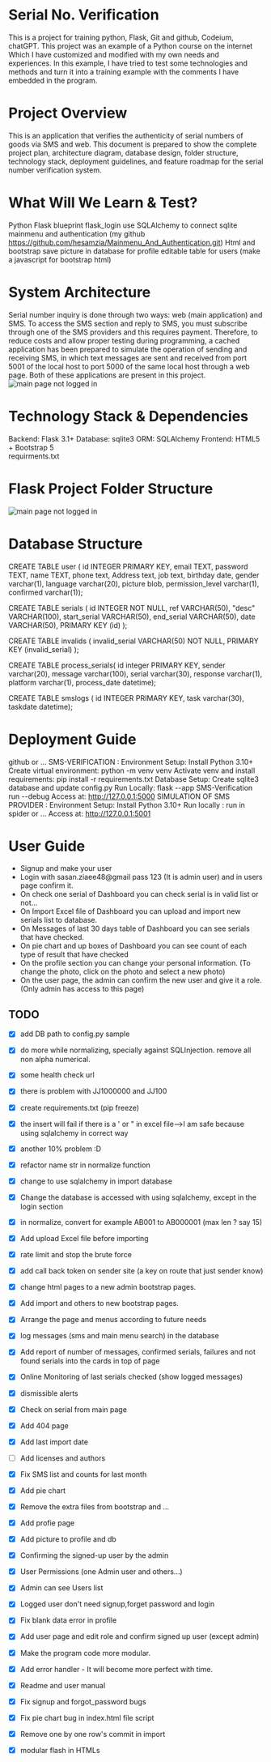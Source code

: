 # Serial No. Verification                                                                
This is a project for training python, Flask, Git and github, Codeium, chatGPT.
This project was an example of a Python course on the internet Which I have customized and modified with my own needs and experiences.
In this example, I have tried to test some technologies and methods and turn it into a training example with the comments I have embedded in the program.

# Project Overview  
This is an application that verifies the authenticity of serial numbers of goods via SMS and web. This document is prepared to show the complete project plan, architecture diagram, database design, folder structure, technology stack, deployment guidelines, and feature roadmap for the serial number verification system.

# What Will We Learn & Test?
Python
Flask 
blueprint
flask_login
use SQLAlchemy to connect sqlite
mainmenu and authentication (my github https://github.com/hesamzia/Mainmenu_And_Authentication.git)
Html and bootstrap
save picture in database for profile
editable table for users (make a javascript for bootstrap html)

# System Architecture
Serial number inquiry is done through two ways: web (main application) and SMS. To access the SMS section and reply to SMS, you must subscribe through one of the SMS providers and this requires payment. Therefore, to reduce costs and allow proper testing during programming, a cached application has been prepared to simulate the operation of sending and receiving SMS, in which text messages are sent and received from port 5001 of the local host to port 5000 of the same local host through a web page. Both of these applications are present in this project.
![main page not logged in](img/Architecture.raw?raw=true)

# Technology Stack & Dependencies
Backend: Flask 3.1+
Database: sqlite3
ORM: SQLAlchemy
Frontend: HTML5 + Bootstrap 5  
requirments.txt 

# Flask Project Folder Structure
![main page not logged in](img/ProjectFolder.raw?raw=true)

# Database Structure
CREATE TABLE user (
        id INTEGER PRIMARY KEY, 
        email TEXT, password TEXT, 
        name TEXT, 
        phone text, 
        Address text, 
        job text, 
        birthday date, 
        gender varchar(1), 
        language varchar(20), 
        picture blob, 
        permission_level varchar(1), 
        confirmed varchar(1));

CREATE TABLE serials (
        id INTEGER NOT NULL,
        ref VARCHAR(50),
        "desc" VARCHAR(100),
        start_serial VARCHAR(50),
        end_serial VARCHAR(50),
        date VARCHAR(50),
        PRIMARY KEY (id)
);

CREATE TABLE invalids (
        invalid_serial VARCHAR(50) NOT NULL,
        PRIMARY KEY (invalid_serial)
);

CREATE TABLE process_serials(
        id integer PRIMARY KEY, 
        sender varchar(20), 
        message varchar(100), 
        serial varchar(30), 
        response varchar(1), 
        platform varchar(1), 
        process_date datetime);

CREATE TABLE smslogs (
        id INTEGER PRIMARY KEY, 
        task varchar(30), 
        taskdate datetime);

# Deployment Guide
github or ...
SMS-VERIFICATION :
    Environment Setup:
        Install Python 3.10+ 
    Create virtual environment: 
        python -m venv venv
    Activate venv and install requirements: 
        pip install -r requirements.txt
    Database Setup:
        Create sqlite3 database and update config.py
    Run Locally:
        flask --app SMS-Verification  run --debug
    Access at:
        http://127.0.0.1:5000
SIMULATION OF SMS PROVIDER :
    Environment Setup:
        Install Python 3.10+ 
    Run locally :
        run in spider or ...
    Access at:
        http://127.0.0.1:5001


# User Guide
- Signup and make your user
- Login with sasan.ziaee48@gmail pass 123 (It is admin user) and in users page confirm it.
- On check one serial of Dashboard you can check serial is in valid list or not...
- On Import Excel file of Dashboard you can upload and import new serials list to database.
- On Messages of last 30 days table of Dashboard you can see serials that have checked.
- On pie chart and up boxes of Dashboard you can see count of each type of result that have checked
- On the profile section you can change your personal information. (To change the photo, click on the photo and select a new photo)
- On the user page, the admin can confirm the new user and give it a role. (Only admin has access to this page)


## TODO
- [X] add DB path to config.py sample
- [X] do more while normalizing, specially against SQLInjection. remove all non alpha numerical.
- [X] some health check url
- [X] there is problem with JJ1000000 and JJ100
- [X] create requirements.txt (pip freeze)
- [X] the insert will fail if there is a ' or " in excel file-->I am safe because using sqlalchemy in correct way
- [X] another 10% problem :D
- [X] refactor name str in normalize function
- [X] change to use sqlalchemy in import database
- [X] Change the database is accessed with using sqlalchemy, except in the login section
- [X] in normalize, convert for example AB001 to AB000001 (max len ? say 15)
- [X] Add upload Excel file before importing
- [X] rate limit and stop the brute force
- [X] add call back token on sender site (a key on route that just sender know)
- [X] change html pages to a new admin bootstrap pages.
- [X] Add import and others to new bootstrap pages.
- [X] Arrange the page and menus according to future needs
- [X] log messages (sms and main menu search) in the database
- [X] Add report of number of messages, confirmed serials, failures and not found serials into the cards in top of page
- [X] Online Monitoring of last serials checked (show logged messages)
- [X] dismissible alerts
- [X] Check on serial from main page
- [X] Add 404 page
- [X] Add last import date
- [ ] Add licenses and authors
- [X] Fix SMS list and counts for last month
- [X] Add pie chart
- [X] Remove the extra files from bootstrap and ...
- [X] Add profie page
- [X] Add picture to profile and db
- [X] Confirming the signed-up user by the admin
- [X] User Permissions (one Admin user and others...)
- [X] Admin can see Users list
- [X] Logged user don't need signup,forget password and login
- [X] Fix blank data error in profile
- [X] Add user page and edit role and confirm signed up user (except admin)
- [X] Make the program code more modular.
- [X] Add error handler - It will become more perfect with time. 
- [X] Readme and user manual
- [X] Fix signup and forgot_password bugs
- [X] Fix pie chart bug in index.html file script
- [X] Remove one by one row's commit in import
- [X] modular flash in HTMLs
      









